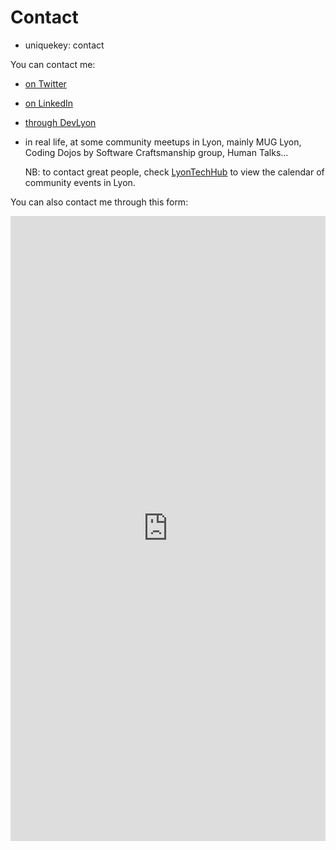 Contact
=======

- uniquekey: contact

You can contact me:
* [on Twitter](https://twitter.com/clem_bouillier)
* [on LinkedIn](https://www.linkedin.com/in/clementbouillier)
* [through DevLyon](http://www.devlyon.com)
* in real life, at some community meetups in Lyon, mainly MUG Lyon, Coding Dojos by Software Craftsmanship group, Human Talks...

    NB: to contact great people, check [LyonTechHub](http://www.lyontechhub.com) to view the calendar of community events in Lyon.

You can also contact me through this form:

<iframe src="https://docs.google.com/forms/d/e/1FAIpQLSdMXMtCnUMdnCHsssMagD_kAXKMpDO3FOrdhXIqfHxiZShhKA/viewform?embedded=true#start=embed" width="100%" height="1000" frameborder="0" marginheight="0" marginwidth="0">Loading...</iframe>
